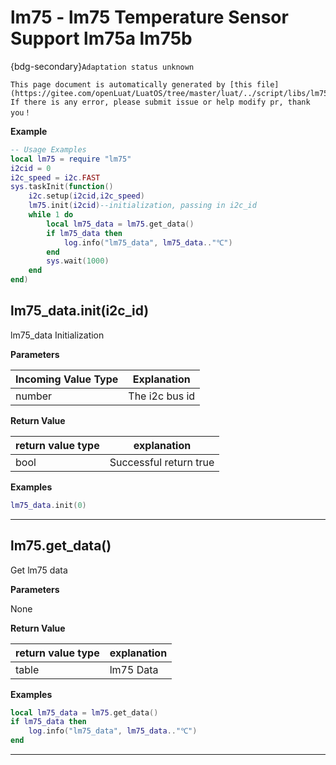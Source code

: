 # lm75 - lm75 Temperature Sensor Support lm75a lm75b

{bdg-secondary}`Adaptation status unknown`

```{note}
This page document is automatically generated by [this file](https://gitee.com/openLuat/LuatOS/tree/master/luat/../script/libs/lm75.lua). If there is any error, please submit issue or help modify pr, thank you！
```


**Example**

```lua
-- Usage Examples
local lm75 = require "lm75"
i2cid = 0
i2c_speed = i2c.FAST
sys.taskInit(function()
    i2c.setup(i2cid,i2c_speed)
    lm75.init(i2cid)--initialization, passing in i2c_id
    while 1 do
        local lm75_data = lm75.get_data()
        if lm75_data then
            log.info("lm75_data", lm75_data.."℃")
        end
        sys.wait(1000)
    end
end)

```

## lm75_data.init(i2c_id)



lm75_data Initialization

**Parameters**

|Incoming Value Type | Explanation|
|-|-|
|number|The i2c bus id|

**Return Value**

|return value type | explanation|
|-|-|
|bool|Successful return true|

**Examples**

```lua
lm75_data.init(0)

```

---

## lm75.get_data()



Get lm75 data

**Parameters**

None

**Return Value**

|return value type | explanation|
|-|-|
|table|lm75 Data|

**Examples**

```lua
local lm75_data = lm75.get_data()
if lm75_data then
    log.info("lm75_data", lm75_data.."℃")
end


```

---

